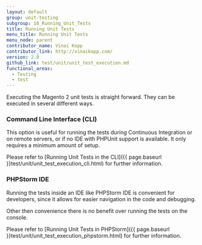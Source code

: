 ```yaml
---
layout: default
group: unit-testing
subgroup: 10_Running_Unit_Tests
title: Running Unit Tests
menu_title: Running Unit Tests
menu_node: parent
contributor_name: Vinai Kopp
contributor_link: http://vinaikopp.com/
version: 2.0
github_link: test/unit/unit_test_execution.md
functional_areas:
  - Testing
  - test
---
```


Executing the Magento 2 unit tests is straight forward.
They can be executed in several different ways.

### Command Line Interface (CLI)  

This option is useful for running the tests during Continuous Integration or on remote servers, or if no IDE with PHPUnit support is available. It only requires a minimum amount of setup.  

Please refer to [Running Unit Tests in the CLI]({{ page.baseurl }}test/unit/unit_test_execution_cli.html) for further information.

### PHPStorm IDE  
Running the tests inside an IDE like PHPStorm IDE is convenient for developers, since it allows for easier navigation in the code and debugging.

Other then convenience there is no benefit over running the tests on the console.

Please refer to [Running Unit Tests in PHPStorm]({{ page.baseurl }}test/unit/unit_test_execution_phpstorm.html) for further information.
